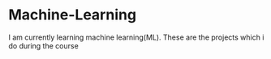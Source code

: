 # Machine-Learning
I am currently learning machine learning(ML). These are the projects which i do during the course
